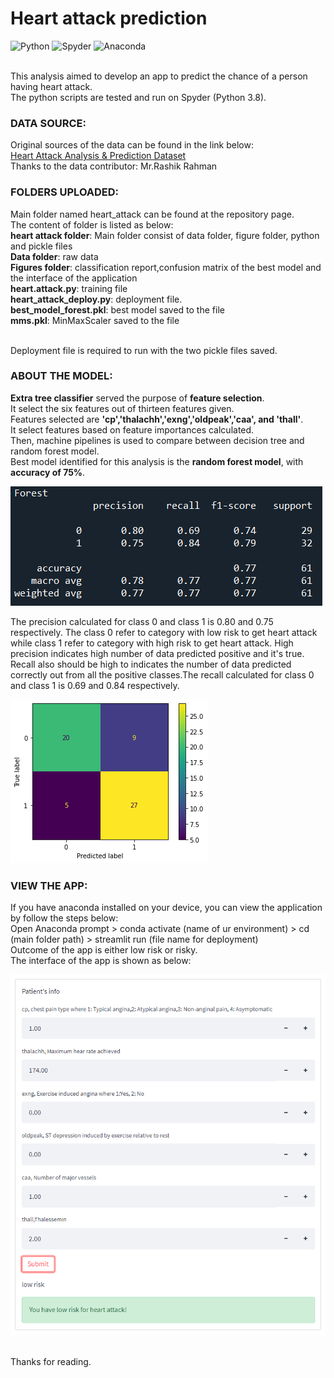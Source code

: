 # Heart attack prediction
![Python](https://img.shields.io/badge/python-3670A0?style=for-the-badge&logo=python&logoColor=ffdd54)
![Spyder](https://img.shields.io/badge/Spyder-838485?style=for-the-badge&logo=spyder%20ide&logoColor=maroon)
![Anaconda](https://img.shields.io/badge/Anaconda-%2344A833.svg?style=for-the-badge&logo=anaconda&logoColor=white)

<br>This analysis aimed to develop an app to predict the chance of a person having heart attack.
<br>The python scripts are tested and run on Spyder (Python 3.8).

### DATA SOURCE:
Original sources of the data can be found in the link below:
<br>[Heart Attack Analysis & Prediction Dataset](https://www.kaggle.com/rashikrahmanpritom/heart-attack-analysis-prediction-dataset)
<br>Thanks to the data contributor: Mr.Rashik Rahman

### FOLDERS UPLOADED:
Main folder named heart_attack can be found at the repository page.
<br>The content of folder is listed as below:
<br>**heart attack folder**: Main folder consist of data folder, figure folder, python and pickle files
<br>**Data folder**: raw data
<br>**Figures folder**: classification report,confusion matrix of the best model and the interface of the application
<br>**heart.attack.py**: training file
<br>**heart_attack_deploy.py**: deployment file.
<br>**best_model_forest.pkl**: best model saved to the file
<br>**mms.pkl**: MinMaxScaler saved to the file

<br>Deployment file is required to run with the two pickle files saved. 

### ABOUT THE MODEL:
**Extra tree classifier** served the purpose of **feature selection**.
<br>It select the six features out of thirteen features given.
<br>Features selected are **'cp','thalachh','exng','oldpeak','caa', and 'thall'**. 
<br>It select features based on feature importances calculated.
<br>Then, machine pipelines is used to compare between decision tree and random forest model.
<br>Best model identified for this analysis is the **random forest model**, with **accuracy of 75%**.

![Image](https://github.com/innju/Heart-attack-prediction/blob/main/heart_attack/figures/classification_report_random_forest.png)

The precision calculated for class 0 and class 1 is 0.80 and 0.75 respectively. The class 0 refer to category with low risk to get heart attack while class 1 refer to category with high risk to get heart attack. High precision indicates high number of data predicted positive and it's true. Recall also should be high to indicates the number of data predicted correctly out from all the positive classes.The recall calculated for class 0 and class 1 is 0.69 and 0.84 respectively. 

![Image](https://github.com/innju/Heart-attack-prediction/blob/main/heart_attack/figures/confusion_matrix_random_forest.png)


### VIEW THE APP:
If you have anaconda installed on your device, you can view the application by follow the steps below:
<br>Open Anaconda prompt > conda activate (name of ur environment) > cd (main folder path) > streamlit run (file name for deployment)
<br>Outcome of the app is either low risk or risky.
<br>The interface of the app is shown as below:

![Image](https://github.com/innju/Heart-attack-prediction/blob/main/heart_attack/figures/streamlit_app.png)



<br>Thanks for reading.
